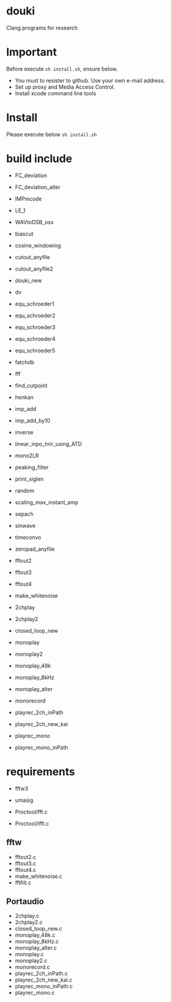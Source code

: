 # douki
Clang programs for research

# **Important**
Before execute `sh install.sh`, ensure below.

- You must to resister to github. Use your own e-mail address.
- Set up proxy and Media Access Control.
- Install xcode command line tools



# Install
Please execute below
`sh install.sh`

# build include
- FC_deviation
- FC_deviation_alter
- IMPmcode
- LE_1
- WAVtoDSB_osx
- biascut
- cosine_windowing
- cutout_anyfile
- cutout_anyfile2
- douki_new
- dv
- equ_schroeder1
- equ_schroeder2
- equ_schroeder3
- equ_schroeder4
- equ_schroeder5
- fatchdb
- fff
- find_cutpoint
- henkan
- imp_add
- imp_add_by10
- inverse
- linear_inpo_hrir_using_ATD
- mono2LR
- peaking_filter
- print_siglen
- random
- scaling_max_instant_amp
- sepach
- sinwave
- timeconvo
- zeropad_anyfile

- fftout2
- fftout3
- fftout4
- make_whitenoise

- 2chplay
- 2chplay2
- closed_loop_new
- monoplay
- monoplay2
- monoplay_48k
- monoplay_8kHz
- monoplay_alter
- monorecord
- playrec_2ch_inPath
- playrec_2ch_new_kai
- playrec_mono
- playrec_mono_inPath

# requirements

- fftw3
- umasig

- Proctool/fft.c
- Proctool/ifft.c

## fftw
- fftout2.c
- fftout3.c
- fftout4.c
- make_whitenoise.c
- fftfilt.c

## Portaudio
- 2chplay.c
- 2chplay2.c
- closed_loop_new.c
- monoplay_48k.c
- monoplay_8kHz.c
- monoplay_alter.c
- monoplay.c
- monoplay2.c
- monorecord.c
- playrec_2ch_inPath.c
- playrec_2ch_new_kai.c
- playrec_mono_inPath.c
- playrec_mono.c
